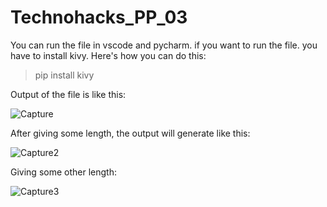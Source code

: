 # Technohacks_PP_03

You can run the file in vscode and pycharm.
if you want to run the file.
you have to install kivy. Here's how you can do this:
> pip install kivy

Output of the file is like this:

![Capture](https://github.com/dawoodkhatri1/Technohacks_PP_03/assets/136968266/41915eda-7461-42fe-997f-d4252f169c4f)

After giving some length, the output will generate like this:

![Capture2](https://github.com/dawoodkhatri1/Technohacks_PP_03/assets/136968266/66533ff2-0a4c-4e13-a1d6-e2b257bd589c)

Giving some other length:

![Capture3](https://github.com/dawoodkhatri1/Technohacks_PP_03/assets/136968266/73003853-4408-4b71-8a3c-cb1c9763d044)
 
